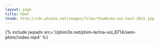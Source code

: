 ```yaml
---
layout: page
title: Howl
thumb: http://cdn.phim3s.net/images/films/thumb/ma-soi-howl-2015.jpg
---
```

{% include jwpadv src='//phim3s.net/phim-le/ma-soi_8714/xem-phim//video.mp4' %}